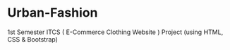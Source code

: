 # Urban-Fashion
1st Semester ITCS ( E-Commerce Clothing Website ) Project (using HTML, CSS &amp; Bootstrap)
